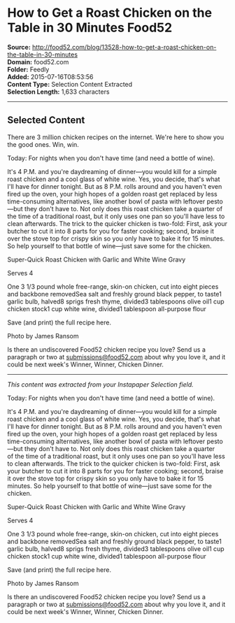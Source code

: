 # How to Get a Roast Chicken on the Table in 30 Minutes Food52

**Source:** http://food52.com/blog/13528-how-to-get-a-roast-chicken-on-the-table-in-30-minutes  
**Domain:** food52.com  
**Folder:** Feedly  
**Added:** 2015-07-16T08:53:56  
**Content Type:** Selection Content Extracted  
**Selection Length:** 1,633 characters  


---

## Selected Content

There are 3 million chicken recipes on the internet. We're here to show you the good ones. Win, win.

Today: For nights when you don't have time (and need a bottle of wine).

It's 4 P.M. and you're daydreaming of dinner—you would kill for a simple roast chicken and a cool glass of white wine. Yes, you decide, that's what I'll have for dinner tonight. But as 8 P.M. rolls around and you haven't even fired up the oven, your high hopes of a golden roast get replaced by less time-consuming alternatives, like another bowl of pasta with leftover pesto—but they don't have to. Not only does this roast chicken take a quarter of the time of a traditional roast, but it only uses one pan so you'll have less to clean afterwards. The trick to the quicker chicken is two-fold: First, ask your butcher to cut it into 8 parts for you for faster cooking; second, braise it over the stove top for crispy skin so you only have to bake it for 15 minutes. So help yourself to that bottle of wine—just save some for the chicken.

Super-Quick Roast Chicken with Garlic and White Wine Gravy

Serves 4

One 3 1/3 pound whole free-range, skin-on chicken, cut into eight pieces and backbone removedSea salt and freshly ground black pepper, to taste1 garlic bulb, halved8 sprigs fresh thyme, divided3 tablespoons olive oil1 cup chicken stock1 cup white wine, divided1 tablespoon all-purpose flour

Save (and print) the full recipe here.

Photo by James Ransom

Is there an undiscovered Food52 chicken recipe you love? Send us a paragraph or two at submissions@food52.com about why you love it, and it could be next week's Winner, Winner, Chicken Dinner.

---

*This content was extracted from your Instapaper Selection field.*

Today: For nights when you don't have time (and need a bottle of wine).

It's 4 P.M. and you're daydreaming of dinner—you would kill for a simple roast chicken and a cool glass of white wine. Yes, you decide, that's what I'll have for dinner tonight. But as 8 P.M. rolls around and you haven't even fired up the oven, your high hopes of a golden roast get replaced by less time-consuming alternatives, like another bowl of pasta with leftover pesto—but they don't have to. Not only does this roast chicken take a quarter of the time of a traditional roast, but it only uses one pan so you'll have less to clean afterwards. The trick to the quicker chicken is two-fold: First, ask your butcher to cut it into 8 parts for you for faster cooking; second, braise it over the stove top for crispy skin so you only have to bake it for 15 minutes. So help yourself to that bottle of wine—just save some for the chicken.

Super-Quick Roast Chicken with Garlic and White Wine Gravy

Serves 4

One 3 1/3 pound whole free-range, skin-on chicken, cut into eight pieces and backbone removedSea salt and freshly ground black pepper, to taste1 garlic bulb, halved8 sprigs fresh thyme, divided3 tablespoons olive oil1 cup chicken stock1 cup white wine, divided1 tablespoon all-purpose flour

Save (and print) the full recipe here.

Photo by James Ransom

Is there an undiscovered Food52 chicken recipe you love? Send us a paragraph or two at submissions@food52.com about why you love it, and it could be next week's Winner, Winner, Chicken Dinner.
